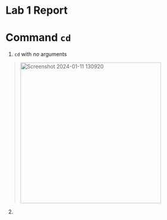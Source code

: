 # **Lab 1 Report**

# **Command** ```cd```
1. ```cd``` with *no* arguments
> <img width="378" alt="Screenshot 2024-01-11 130920" src="https://github.com/ChauAnhN/cse15l-lab-reports/assets/130714987/515a85b9-032f-4c11-92a8-6c7de5ab0b69">

2. 

